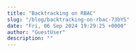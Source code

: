 ```yaml
---
title: "Backtracking on RBAC"
slug: "/blog/backtracking-on-rbac-73bYS"
date: "Fri, 06 Sep 2024 19:29:25 +0000"
author: "GuestUser"
description: ""
---
```


